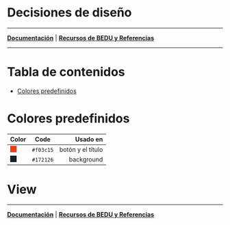# Decisiones de diseño

---

**[Documentación](root.md)** | **[Recursos de BEDU y Referencias](resources.md)**

---

# Tabla de contenidos

- [Colores predefinidos](#colores-predefinidos)

# Colores predefinidos

| Color                            | Code          | Usado en          |
|----------------------------------|:-------------:|------------------:|
| ![c_172126](assets/c_f03c15.png) | `#f03c15`     | botón y el título |
| ![c_172126](assets/c_172126.png) | `#172126`     | background        |

# View


---

**[Documentación](root.md)** | **[Recursos de BEDU y Referencias](resources.md)**
